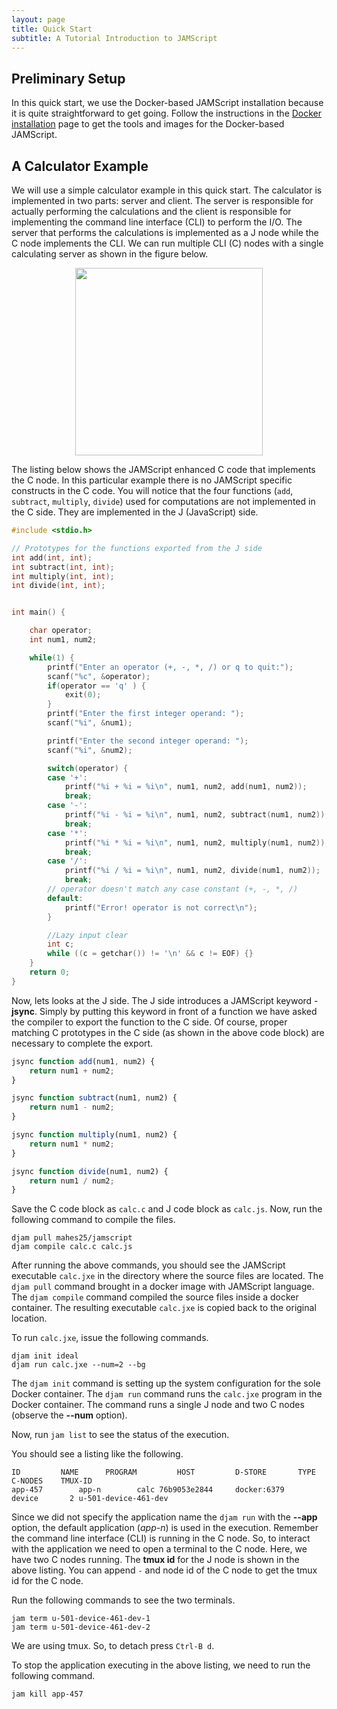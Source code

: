 ```yaml
---
layout: page
title: Quick Start
subtitle: A Tutorial Introduction to JAMScript
---
```


## Preliminary Setup

In this quick start, we use the Docker-based JAMScript installation because it is
quite straightforward to get going. Follow the instructions in the
[Docker installation](../docker) page to get the tools and images for the
Docker-based JAMScript.

## A Calculator Example

We will use a simple calculator example in this quick start. The calculator is implemented in
two parts: server and client. The server is responsible for actually performing the calculations
and the client is responsible for implementing the command line interface (CLI) to perform the
I/O. The server that performs the calculations is implemented as a J node while the C node
implements the CLI. We can run multiple
CLI (C) nodes with a single calculating server as shown in the figure below.
<p align="center">
<img src="{{ site.baseurl }}/images/calc.png" width="300" />
</p>

The listing below shows the JAMScript enhanced C code that implements the C
node. In this particular example there is no JAMScript specific constructs in
the C code. You will notice  that the four functions  (`add`, `subtract`,
`multiply`, `divide`) used for computations are not implemented in the C side.
They are implemented in the J (JavaScript)  side.

```C
#include <stdio.h>

// Prototypes for the functions exported from the J side
int add(int, int);
int subtract(int, int);
int multiply(int, int);
int divide(int, int);


int main() {

    char operator;
    int num1, num2;

    while(1) {
        printf("Enter an operator (+, -, *, /) or q to quit:");
        scanf("%c", &operator);
        if(operator == 'q' ) {
            exit(0);
        }
        printf("Enter the first integer operand: ");
        scanf("%i", &num1);

        printf("Enter the second integer operand: ");
        scanf("%i", &num2);

        switch(operator) {
        case '+':
            printf("%i + %i = %i\n", num1, num2, add(num1, num2));
            break;
        case '-':
            printf("%i - %i = %i\n", num1, num2, subtract(num1, num2));
            break;
        case '*':
            printf("%i * %i = %i\n", num1, num2, multiply(num1, num2));
            break;
        case '/':
            printf("%i / %i = %i\n", num1, num2, divide(num1, num2));
            break;
        // operator doesn't match any case constant (+, -, *, /)
        default:
            printf("Error! operator is not correct\n");
        }

        //Lazy input clear
        int c;
        while ((c = getchar()) != '\n' && c != EOF) {}
    }
    return 0;
}
```

Now, lets looks at the J side. The J side introduces a JAMScript keyword - **jsync**. Simply by putting this keyword
in front of a function we have asked the compiler to export the function to the C side. Of course, proper matching
C prototypes in the C side (as shown in the above code block) are necessary to complete the export.

```javascript
jsync function add(num1, num2) {
    return num1 + num2;
}

jsync function subtract(num1, num2) {
    return num1 - num2;
}

jsync function multiply(num1, num2) {
    return num1 * num2;
}

jsync function divide(num1, num2) {
    return num1 / num2;
}
```

Save the C code block as `calc.c` and J code block as `calc.js`. Now, run the following command to compile the files.
```shell
djam pull mahes25/jamscript
djam compile calc.c calc.js
```

After running the above commands, you should see the JAMScript executable `calc.jxe` in the directory where the
source files are located. The `djam pull` command brought in a docker image with JAMScript language. The `djam compile`
command compiled the source files inside a docker container. The resulting executable `calc.jxe` is copied back to the original location.

To run `calc.jxe`, issue the following commands.

```shell
djam init ideal
djam run calc.jxe --num=2 --bg
```

The `djam init` command is setting up the system configuration for the sole Docker container.
The `djam run` command runs the `calc.jxe` program in the Docker container.
The command runs a single J node and two C nodes
(observe the **--num** option).

Now, run `jam list` to see the status of the execution.

You should see a listing like the following.

```shell
ID         NAME      PROGRAM         HOST         D-STORE       TYPE C-NODES    TMUX-ID
app-457        app-n        calc 76b9053e2844     docker:6379     device       2 u-501-device-461-dev
```

Since we did not specify the application name the `djam run` with the **--app** option, the default application (*app-n*) is
used in the execution. Remember the command line interface (CLI) is running in the C node. So, to interact with the application
we need to open a terminal to the C node. Here, we have two C nodes running. The **tmux id** for the J node is shown in the
above listing. You can append `-` and node id of the C node to get the tmux id for the C node.

Run the following commands to see the two terminals.

```shell
jam term u-501-device-461-dev-1
jam term u-501-device-461-dev-2
```

We are using tmux. So, to detach press `Ctrl-B d`.

To stop the application executing in the above listing, we need to run the following command.

```shell
jam kill app-457
```
